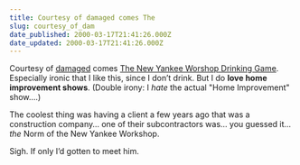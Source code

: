 ```yaml
---
title: Courtesy of damaged comes The
slug: courtesy_of_dam
date_published: 2000-03-17T21:41:26.000Z
date_updated: 2000-03-17T21:41:26.000Z
---
```


Courtesy of [damaged](http://www.pixeldiva.co.uk/damaged/) comes [The New Yankee Worshop Drinking Game](http://www.crosslink.net/~spam/nywdrink.html). Especially ironic that I like this, since I don’t drink. But I do **love home improvement shows**. (Double irony: I *hate* the actual "Home Improvement" show….)

The coolest thing was having a client a few years ago that was a construction company… one of their subcontractors was… you guessed it… *the* Norm of the New Yankee Workshop.

Sigh. If only I’d gotten to meet him.
